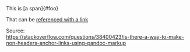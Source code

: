 
This is [a span]{#foo}


That can be [referenced with a link](#foo)


Source:  
<https://stackoverflow.com/questions/38400423/is-there-a-way-to-make-non-headers-anchor-links-using-pandoc-markup>